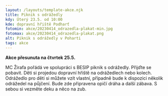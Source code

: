 ```yaml
---
layout: /layouts/template-akce.njk
title: Piknik s odrážedly
kdy: Úterý 23.5. od 10:00
kde: dopravní hřiště Podharť
fotomin: akce/20230414_odrazedla-plakat-min.jpg
fotomax: akce/20230414_odrazedla-plakat.png
alt: Piknik s odrážedly v Poharti
tags: akce
---
```


**Akce přesunuta na čtvrtek 25.5.**

MC Žirafa pořádá ve spolupráci s BESIP piknik s odrážedly. Přijďte se pobavit. Děti si projedou dopravní hřiště na odrážedlech nebo kolech. Odrážedlo pro děti si můžete vzít vlastní, případně bude k dispozici několik odrážedel na půjčení. Bude zde připravena opičí dráha a další zábava. S sebou si vezměte deku a něco na zub.

